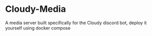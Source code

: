 # Cloudy-Media
A media server built specifically for the Cloudy discord bot, deploy it yourself using docker compose
